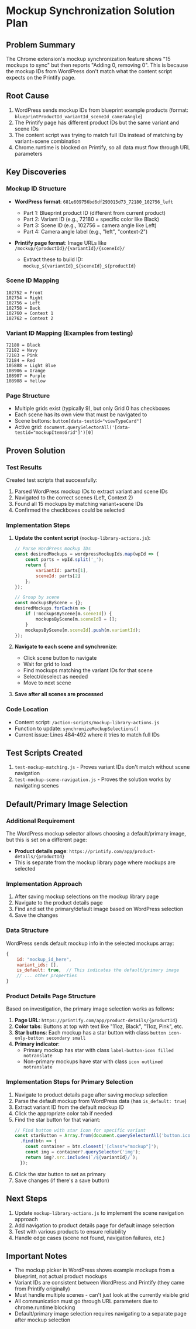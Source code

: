 # Mockup Synchronization Solution Plan

## Problem Summary
The Chrome extension's mockup synchronization feature shows "15 mockups to sync" but then reports "Adding 0, removing 0". This is because the mockup IDs from WordPress don't match what the content script expects on the Printify page.

## Root Cause
1. WordPress sends mockup IDs from blueprint example products (format: `blueprintProductId_variantId_sceneId_cameraAngle`)
2. The Printify page has different product IDs but the same variant and scene IDs
3. The content script was trying to match full IDs instead of matching by variant+scene combination
4. Chrome.runtime is blocked on Printify, so all data must flow through URL parameters

## Key Discoveries

### Mockup ID Structure
- **WordPress format**: `681e609756bd6df293015d73_72180_102756_left`
  - Part 1: Blueprint product ID (different from current product)
  - Part 2: Variant ID (e.g., 72180 = specific color like Black)
  - Part 3: Scene ID (e.g., 102756 = camera angle like Left)
  - Part 4: Camera angle label (e.g., "left", "context-2")

- **Printify page format**: Image URLs like `/mockup/{productId}/{variantId}/{sceneId}/`
  - Extract these to build ID: `mockup_${variantId}_${sceneId}_${productId}`

### Scene ID Mapping
```
102752 = Front
102754 = Right  
102756 = Left
102758 = Back
102760 = Context 1
102762 = Context 2
```

### Variant ID Mapping (Examples from testing)
```
72180 = Black
72182 = Navy
72183 = Pink
72184 = Red
105888 = Light Blue
108906 = Orange
108907 = Purple
108908 = Yellow
```

### Page Structure
- Multiple grids exist (typically 9), but only Grid 0 has checkboxes
- Each scene has its own view that must be navigated to
- Scene buttons: `button[data-testid="viewTypeCard"]`
- Active grid: `document.querySelectorAll('[data-testid="mockupItemsGrid"]')[0]`

## Proven Solution

### Test Results
Created test scripts that successfully:
1. Parsed WordPress mockup IDs to extract variant and scene IDs
2. Navigated to the correct scenes (Left, Context 2)
3. Found all 15 mockups by matching variant+scene IDs
4. Confirmed the checkboxes could be selected

### Implementation Steps

1. **Update the content script** (`mockup-library-actions.js`):
   ```javascript
   // Parse WordPress mockup IDs
   const desiredMockups = wordpressMockupIds.map(wpId => {
       const parts = wpId.split('_');
       return {
           variantId: parts[1],
           sceneId: parts[2]
       };
   });
   
   // Group by scene
   const mockupsByScene = {};
   desiredMockups.forEach(m => {
       if (!mockupsByScene[m.sceneId]) {
           mockupsByScene[m.sceneId] = [];
       }
       mockupsByScene[m.sceneId].push(m.variantId);
   });
   ```

2. **Navigate to each scene and synchronize**:
   - Click scene button to navigate
   - Wait for grid to load
   - Find mockups matching the variant IDs for that scene
   - Select/deselect as needed
   - Move to next scene

3. **Save after all scenes are processed**

### Code Location
- Content script: `/action-scripts/mockup-library-actions.js`
- Function to update: `synchronizeMockupSelections()`
- Current issue: Lines 484-492 where it tries to match full IDs

## Test Scripts Created
1. `test-mockup-matching.js` - Proves variant IDs don't match without scene navigation
2. `test-mockup-scene-navigation.js` - Proves the solution works by navigating scenes

## Default/Primary Image Selection

### Additional Requirement
The WordPress mockup selector allows choosing a default/primary image, but this is set on a different page:
- **Product details page**: `https://printify.com/app/product-details/{productId}`
- This is separate from the mockup library page where mockups are selected

### Implementation Approach
1. After saving mockup selections on the mockup library page
2. Navigate to the product details page
3. Find and set the primary/default image based on WordPress selection
4. Save the changes

### Data Structure
WordPress sends default mockup info in the selected mockups array:
```javascript
{
    id: "mockup_id_here",
    variant_ids: [],
    is_default: true,  // This indicates the default/primary image
    // ... other properties
}
```

### Product Details Page Structure
Based on investigation, the primary image selection works as follows:

1. **Page URL**: `https://printify.com/app/product-details/{productId}`
2. **Color tabs**: Buttons at top with text like "11oz, Black", "11oz, Pink", etc.
3. **Star buttons**: Each mockup has a star button with class `button icon-only-button secondary small`
4. **Primary indicator**: 
   - Primary mockup has star with class `label-button-icon filled notranslate`
   - Non-primary mockups have star with class `icon outlined notranslate`

### Implementation Steps for Primary Selection
1. Navigate to product details page after saving mockup selection
2. Parse the default mockup from WordPress data (has `is_default: true`)
3. Extract variant ID from the default mockup ID
4. Click the appropriate color tab if needed
5. Find the star button for that variant:
   ```javascript
   // Find button with star icon for specific variant
   const starButton = Array.from(document.querySelectorAll('button.icon-only-button'))
     .find(btn => {
       const container = btn.closest('[class*="mockup"]');
       const img = container?.querySelector('img');
       return img?.src.includes(`/${variantId}/`);
     });
   ```
6. Click the star button to set as primary
7. Save changes (if there's a save button)

## Next Steps
1. Update `mockup-library-actions.js` to implement the scene navigation approach
2. Add navigation to product details page for default image selection
3. Test with various products to ensure reliability
4. Handle edge cases (scene not found, navigation failures, etc.)

## Important Notes
- The mockup picker in WordPress shows example mockups from a blueprint, not actual product mockups
- Variant IDs are consistent between WordPress and Printify (they came from Printify originally)
- Must handle multiple scenes - can't just look at the currently visible grid
- All communication must go through URL parameters due to chrome.runtime blocking
- Default/primary image selection requires navigating to a separate page after mockup selection